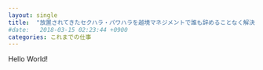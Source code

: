 ```yaml
---
layout: single
title:  "放置されてきたセクハラ・パワハラを越境マネジメントで誰も辞めることなく解決した話"
#date:   2018-03-15 02:23:44 +0900
categories: これまでの仕事
---
```


Hello World!
